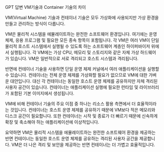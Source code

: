 GPT 답변 
VM기술과 Container 기술의 차이

VM(Virtual Machine) 기술과 컨테이너 기술은 모두 가상화에 사용되지만 가상 환경을 만들고 관리하는 방식이 다릅니다.


VM은 물리적 시스템을 에뮬레이트하는 완전한 소프트웨어 환경입니다. 여기에는 운영 체제, 응용 프로그램 및 필요한 모든 종속 항목이 포함됩니다.
각 VM은 여러 VM이 단일 물리적 호스트 시스템에서 실행될 수 있도록 하는 소프트웨어 계층인 하이퍼바이저 위에서 실행됩니다.
각 VM에는 가상 CPU, 메모리 및 스토리지와 같은 자체 가상 하드웨어가 있습니다. VM은 일반적으로 서로 격리되고 호스트 시스템과 격리됩니다.


반면에 컨테이너 기술을 사용하면 단일 운영 체제 커널에서 여러 애플리케이션을 실행할 수 있습니다.
컨테이너는 전체 운영 체제를 가상화할 필요가 없으므로 VM에 대한 가벼운 대안입니다.
대신 각 컨테이너는 동일한 호스트 운영 체제를 공유하지만 자체 격리된 사용자 공간이 있습니다.
컨테이너는 애플리케이션 실행에 필요한 런타임 및 라이브러리가 포함된 기본 이미지에서 생성됩니다.


VM에 비해 컨테이너 기술의 주요 이점 중 하나는 리소스 활용 측면에서 더 효율적이라는 것입니다.
컨테이너는 호스트 운영 체제를 공유하기 때문에 VM보다 적은 메모리와 디스크 공간이 필요합니다. 또한 컨테이너는 시작 및 종료가 더 빠르기 때문에 신속하게 확장 및 축소해야 하는 애플리케이션에 이상적입니다.


요약하면 VM은 물리적 시스템을 에뮬레이트하는 완전한 소프트웨어 환경을 제공하는 반면 컨테이너는 동일한 호스트 운영 체제를 공유하는 격리된 사용자 공간을 제공합니다.
VM은 더 나은 격리 및 보안을 제공하는 반면 컨테이너는 더 가볍고 효율적입니다.